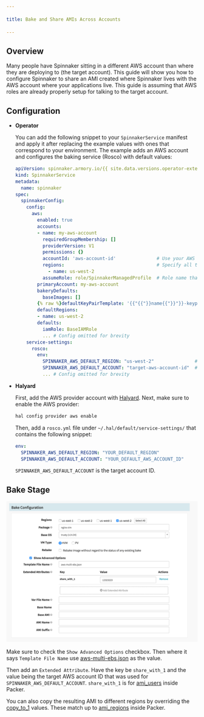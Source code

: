 ```yaml
---

title: Bake and Share AMIs Across Accounts

---
```



## Overview

Many people have Spinnaker sitting in a different AWS account than where they are deploying to (the target account). This guide will show you how to configure Spinnaker to share an AMI created where Spinnaker lives with the AWS account where your applications live. This guide is assuming that AWS roles are already properly setup for talking to the target account.

## Configuration

* **Operator**

    You can add the following snippet to your `SpinnakerService` manifest and apply it after replacing the example values with ones that correspond to your environment. The example adds an AWS account and configures the baking service (Rosco) with default values:

    ```yaml
    apiVersion: spinnaker.armory.io/{{ site.data.versions.operator-extended-crd-version }}
    kind: SpinnakerService
    metadata:
      name: spinnaker
    spec:
      spinnakerConfig:
        config:
          aws:
            enabled: true
            accounts:
            - name: my-aws-account
              requiredGroupMembership: []
              providerVersion: V1
              permissions: {}
              accountId: 'aws-account-id'               # Use your AWS account id
              regions:                                  # Specify all target regions for deploying applications
                - name: us-west-2
              assumeRole: role/SpinnakerManagedProfile  # Role name that worker nodes of Spinnaker cluster can assume in the target account to make deployments and scan infrastructure
            primaryAccount: my-aws-account
            bakeryDefaults:
              baseImages: []
            {% raw %}defaultKeyPairTemplate: '{{"{{"}}name{{"}}"}}-keypair'{% endraw %}
            defaultRegions:
            - name: us-west-2
            defaults:
              iamRole: BaseIAMRole
              ... # Config omitted for brevity
        service-settings:
          rosco:
            env:
              SPINNAKER_AWS_DEFAULT_REGION: "us-west-2"               # Replace by default bake region
              SPINNAKER_AWS_DEFAULT_ACCOUNT: "target-aws-account-id"  # Target AWS account id
              ... # Config omitted for brevity
    ```

* **Halyard**

    First, add the AWS provider account with [Halyard](https://github.com/spinnaker/halyard/blob/master/docs/commands.md#hal-config-provider-aws-account-add). Next, make sure to enable the AWS provider:

    ```bash
    hal config provider aws enable
    ```

    Then, add a `rosco.yml` file under `~/.hal/default/service-settings/` that contains the following snippet:

    ```yaml
    env:
      SPINNAKER_AWS_DEFAULT_REGION: "YOUR_DEFAULT_REGION"
      SPINNAKER_AWS_DEFAULT_ACCOUNT: "YOUR_DEFAULT_AWS_ACCOUNT_ID"
    ```

    `SPINNAKER_AWS_DEFAULT_ACCOUNT` is the target account ID.

## Bake Stage

![Bake Stage](/images/bake-and-share-1.png)

Make sure to check the `Show Advanced Options` checkbox. Then where it says `Template File Name` use [aws-multi-ebs.json](https://github.com/spinnaker/rosco/blob/ccb004e511b14642218aaf229923fefa0a9c250c/rosco-web/config/packer/aws-multi-ebs.json) as the value.

Then add an `Extended Attribute`. Have the key be `share_with_1` and the value being the target AWS account ID that was used for `SPINNAKER_AWS_DEFAULT_ACCOUNT`. `share_with_1` is for [ami_users](https://www.packer.io/docs/builders/amazon-ebs.html#ami_users) inside Packer.

You can also copy the resulting AMI to different regions by overriding the [copy_to_1](https://github.com/spinnaker/rosco/blob/ccb004e511b14642218aaf229923fefa0a9c250c/rosco-web/config/packer/aws-multi-ebs.json#L33) values. These match up to [ami_regions](https://www.packer.io/docs/builders/amazon-instance.html#ami_regions) inside Packer.
